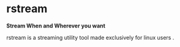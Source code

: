 # rstream

**Stream When and Wherever you want** 

rstream is a streaming utility tool made exclusively for linux users . 
